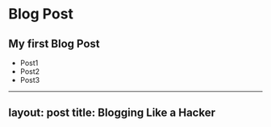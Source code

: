 # Blog Post
## My first Blog Post
* Post1
* Post2
* Post3

---
layout: post
title: Blogging Like a Hacker
---

